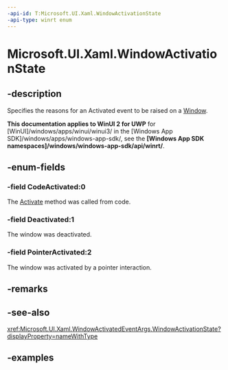 ```yaml
---
-api-id: T:Microsoft.UI.Xaml.WindowActivationState
-api-type: winrt enum
---
```


# Microsoft.UI.Xaml.WindowActivationState

<!--
public enum WindowActivationState
-->

## -description

Specifies the reasons for an Activated event to be raised on a [Window](window.md).

**This documentation applies to WinUI 2 for UWP** for [WinUI]/windows/apps/winui/winui3/ in the [Windows App SDK]/windows/apps/windows-app-sdk/, see the **[Windows App SDK namespaces]/windows/windows-app-sdk/api/winrt/**.

## -enum-fields

### -field CodeActivated:0

The [Activate](window_activate_1797342875.md) method was called from code.

### -field Deactivated:1

The window was deactivated.

### -field PointerActivated:2

The window was activated by a pointer interaction.

## -remarks

## -see-also

<xref:Microsoft.UI.Xaml.WindowActivatedEventArgs.WindowActivationState?displayProperty=nameWithType>

## -examples

